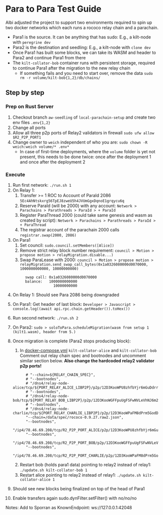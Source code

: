 # Para to Para Test Guide

Albi adjusted the project to support two environments required to spin up two docker networks which each runs a rococo relay chain and a parachain.

* Para1 is the source. It can be anything that has sudo: E.g., a kilt-node with `peregrine dev`
* Para2 is the destination and seedling: E.g., a kilt-node with `clone dev`
* Once Para1 has built some blocks, we can take its WASM and header to Para2 and continue Para1 from there
* The `kilt-collator-bob` container runs with persistent storage, required to continue Para1 after the migration to the new relay chain
  * If something fails and you need to start over, remove the data `sudo rm -r volume/kilt-bob{1,2}/db/chains/`

## Step by step

### Prep on Rust Server

1. Checkout branch `aw-seedling` of `local-parachain-setup` and create two env files `.env{1,2}`
2. Change all ports
3. Allow all three p2p ports of Relay2 validators in firewall `sudo ufw allow $R2_P2P_PORT1`
4. Change owner to `weich` independent of who you are: `sudo chown -R weich:weich volume/* .env*`
   - In case of first-time deployments, where the `volume` folder is yet not present, this needs to be done twice: once after the deployment 1 and once after the deployment 2

### Execute

1. Run first network: `./run.sh 1`
2. On Relay 1:
   1. Transfer >= 1 ROC to Account of ParaId 2086 `5Ec4AhNtskxrg56TpEJ8zweU5h4JVUmGgxDqnoE1grqycu6q`
   2. Reserve ParaId (will be 2000) with any account: `Network > Parachains > Parathreads > ParaId > + ParaId`
   3. Register ParaThread 2000 (could take same genesis and wasm as created by script): `Network > Parachains > Parathreads > ParaId > + ParaThread`
   4. The registrar account of the parachain 2000 calls `registrar.swap(2000, 2086)`
3. On Para1
   1. Set council: `sudo.council.setMembers([Alice])`
   2. Remove strict relay block number requirement: `council > Motion > propose motion > relayMigration.disable...)`
   3. Swap ParaLease with 2000: `council > Motion > propose motion > relayMigration.send_swap_call_bytes(0x1a0326080000d0070000, 1000000000000, 10000000000)`

```
         swap call: 0x1a0326080000d0070000
         balance:   1000000000000
                      10000000000
```

4. On Relay 1: Should see Para 2086 being downgraded
5. On Para1: Get header of last block: `Developer > Javascript > console.log((await api.rpc.chain.getHeader()).toHex())`
6. Run second network: `./run.sh 2`
7. On Para2: `sudo > soloToPara.scheduleMigration(wasm from setup 1 (kilt1.wasm), header from 5.)`
8. Once migration is complete (Para2 stops producing block):
   1. In [docker-compose.yml](./docker-compose.yml) `kilt-collator-alice` and `kilt-collator-bob` Comment out relay chain spec and bootnodes and uncomment similar section below. **Also change the hardcoded relay2 validator p2p ports!**
   ```
         # "--chain=${RELAY_CHAIN_SPEC}",
         # "--bootnodes",
         # "/dns4/relay-node-alice/tcp/${PORT_RELAY_ALICE_LIBP2P}/p2p/12D3KooWPU8zhfbYjr6mGuDdrrkQMFfDm2edXFYkkkmyCBont8K5",
         # "--bootnodes",
         # "/dns4/relay-node-bob/tcp/${PORT_RELAY_BOB_LIBP2P}/p2p/12D3KooWGFFpuUgFSFwNVLeVhNJ6m25jgv15pK8xcbdqaAj9gfnc",
         # "--bootnodes",
         # "/dns4/relay-node-charlie/tcp/${PORT_RELAY_CHARLIE_LIBP2P}/p2p/12D3KooWPaFM8dPrm5GodDmggNPNLrKLUzDnLYuEStVZ7sesjrrW"
         "--chain=/data/spec/rococo-0.9.27.raw2.json",
         "--bootnodes",
         "/ip4/78.46.69.208/tcp/R2_P2P_PORT_ALICE/p2p/12D3KooWPU8zhfbYjr6mGuDdrrkQMFfDm2edXFYkkkmyCBont8K5",
         "--bootnodes",
         "/ip4/78.46.69.208/tcp/R2_P2P_PORT_BOB/p2p/12D3KooWGFFpuUgFSFwNVLeVhNJ6m25jgv15pK8xcbdqaAj9gfnc",
         "--bootnodes",
         "/ip4/78.46.69.208/tcp/R2_P2P_PORT_CHARLIE/p2p/12D3KooWPaFM8dPrm5GodDmggNPNLrKLUzDnLYuEStVZ7sesjrrW"
   ```
   2. Restart bob (holds para1 data) pointing to relay2 instead of relay1: `./update.sh kilt-collator-bob 1`
   3. Restart alice pointing to relay2 instead of relay1: `./update.sh kilt-collator-alice 1`
9. Should see new blocks being finalized on top of the head of Para1

10. Enable transfers again sudo.dynFilter.setFilter() with no/no/no

Notes:
Add to Sporran as KnownEndpoint:
ws://127.0.0.1:42048
